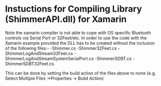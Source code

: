 # Instuctions for Compiling Library (ShimmerAPI.dll) for Xamarin

Note the xamarin compiler is not able to cope with OS specific Bluetooth controls via Serial Port or 32Feet/etc. In order to use the code with the Xamarin example provided the DLL has to be created without the inclusion of the following files:-
-Shimmer.cs
-Shimmer32Feet.cs
-ShimmerLogAndStream32Feet.cs
-ShimmerLogAndStreamSystemSerialPort.cs
-ShimmerSDBT.cs
-ShimmerSDBT32Feet.cs

This can be done by setting the build action of the files above to none (e.g. Select Multiple Files ->Properties -> Build Action)
